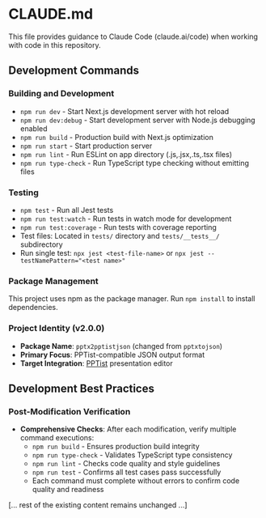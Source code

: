 # CLAUDE.md

This file provides guidance to Claude Code (claude.ai/code) when working with code in this repository.

## Development Commands

### Building and Development
- `npm run dev` - Start Next.js development server with hot reload
- `npm run dev:debug` - Start development server with Node.js debugging enabled
- `npm run build` - Production build with Next.js optimization
- `npm run start` - Start production server
- `npm run lint` - Run ESLint on app directory (.js,.jsx,.ts,.tsx files)
- `npm run type-check` - Run TypeScript type checking without emitting files

### Testing
- `npm test` - Run all Jest tests
- `npm run test:watch` - Run tests in watch mode for development
- `npm run test:coverage` - Run tests with coverage reporting
- Test files: Located in `tests/` directory and `tests/__tests__/` subdirectory
- Run single test: `npx jest <test-file-name>` or `npx jest --testNamePattern="<test name>"`

### Package Management
This project uses npm as the package manager. Run `npm install` to install dependencies.

### Project Identity (v2.0.0)
- **Package Name**: `pptx2pptistjson` (changed from `pptxtojson`)
- **Primary Focus**: PPTist-compatible JSON output format
- **Target Integration**: [PPTist](https://github.com/pipipi-pikachu/PPTist) presentation editor

## Development Best Practices

### Post-Modification Verification
- **Comprehensive Checks**: After each modification, verify multiple command executions:
  - `npm run build` - Ensures production build integrity
  - `npm run type-check` - Validates TypeScript type consistency
  - `npm run lint` - Checks code quality and style guidelines
  - `npm run test` - Confirms all test cases pass successfully
  - Each command must complete without errors to confirm code quality and readiness

[... rest of the existing content remains unchanged ...]